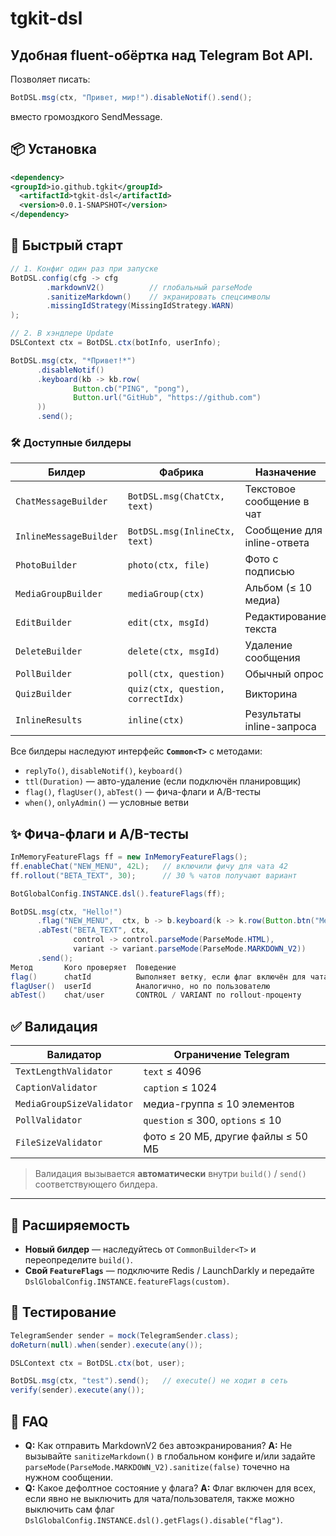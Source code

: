 # tgkit-dsl

## Удобная fluent-обёртка над **Telegram Bot API**.  
Позволяет писать:

```java
BotDSL.msg(ctx, "Привет, мир!").disableNotif().send();
```
вместо громоздкого SendMessage.

## 📦 Установка
```xml
<dependency>
<groupId>io.github.tgkit</groupId>
  <artifactId>tgkit-dsl</artifactId>
  <version>0.0.1-SNAPSHOT</version>
</dependency>
```

## 🚀 Быстрый старт
```java
// 1. Конфиг один раз при запуске
BotDSL.config(cfg -> cfg
        .markdownV2()          // глобальный parseMode
        .sanitizeMarkdown()    // экранировать спецсимволы
        .missingIdStrategy(MissingIdStrategy.WARN)
);

// 2. В хэндлере Update
DSLContext ctx = BotDSL.ctx(botInfo, userInfo);

BotDSL.msg(ctx, "*Привет!*")
      .disableNotif()
      .keyboard(kb -> kb.row(
              Button.cb("PING", "pong"),
              Button.url("GitHub", "https://github.com")
      ))
      .send();
```

### 🛠️ Доступные билдеры
| **Билдер**            | **Фабрика**                        | **Назначение**                       |
|-----------------------|------------------------------------|--------------------------------------|
| `ChatMessageBuilder`  | `BotDSL.msg(ChatCtx, text)`        | Текстовое сообщение в чат            |
| `InlineMessageBuilder`| `BotDSL.msg(InlineCtx, text)`      | Сообщение для inline-ответа          |
| `PhotoBuilder`        | `photo(ctx, file)`                 | Фото с подписью                      |
| `MediaGroupBuilder`   | `mediaGroup(ctx)`                  | Альбом (≤ 10 медиа)                  |
| `EditBuilder`         | `edit(ctx, msgId)`                 | Редактирование текста                |
| `DeleteBuilder`       | `delete(ctx, msgId)`               | Удаление сообщения                   |
| `PollBuilder`         | `poll(ctx, question)`              | Обычный опрос                        |
| `QuizBuilder`         | `quiz(ctx, question, correctIdx)`  | Викторина                            |
| `InlineResults`       | `inline(ctx)`                      | Результаты inline-запроса            |

Все билдеры наследуют интерфейс **`Common<T>`** с методами:

* `replyTo()`, `disableNotif()`, `keyboard()`
* `ttl(Duration)` — авто-удаление (если подключён планировщик)
* `flag()`, `flagUser()`, `abTest()` — фича-флаги и A/B-тесты
* `when()`, `onlyAdmin()` — условные ветви

## ✨ Фича-флаги и A/B-тесты
```java
InMemoryFeatureFlags ff = new InMemoryFeatureFlags();
ff.enableChat("NEW_MENU", 42L);   // включили фичу для чата 42
ff.rollout("BETA_TEXT", 30);      // 30 % чатов получают вариант

BotGlobalConfig.INSTANCE.dsl().featureFlags(ff);

BotDSL.msg(ctx, "Hello!")
      .flag("NEW_MENU",  ctx, b -> b.keyboard(k -> k.row(Button.btn("Menu"))))
      .abTest("BETA_TEXT", ctx,
              control -> control.parseMode(ParseMode.HTML),
              variant -> variant.parseMode(ParseMode.MARKDOWN_V2))
      .send();
Метод	    Кого проверяет	Поведение
flag()	    chatId	        Выполняет ветку, если флаг включён для чата
flagUser()	userId	        Аналогично, но по пользователю
abTest()	chat/user	    CONTROL / VARIANT по rollout-проценту
```

## ✅ Валидация
| **Валидатор**              | **Ограничение Telegram**                       |
|----------------------------|-----------------------------------------------|
| `TextLengthValidator`      | `text` ≤ 4096                                 |
| `CaptionValidator`         | `caption` ≤ 1024                              |
| `MediaGroupSizeValidator`  | медиа-группа ≤ 10 элементов                   |
| `PollValidator`            | `question` ≤ 300, `options` ≤ 10              |
| `FileSizeValidator`        | фото ≤ 20 МБ, другие файлы ≤ 50 МБ            |

> Валидация вызывается **автоматически** внутри `build()` / `send()` соответствующего билдера.

---

## 🔌 Расширяемость
* **Новый билдер** — наследуйтесь от `CommonBuilder<T>` и переопределите `build()`.
* **Свой `FeatureFlags`** — подключите Redis / LaunchDarkly и передайте
  `DslGlobalConfig.INSTANCE.featureFlags(custom)`.

## 🧪 Тестирование

```java
TelegramSender sender = mock(TelegramSender.class);
doReturn(null).when(sender).execute(any());

DSLContext ctx = BotDSL.ctx(bot, user);

BotDSL.msg(ctx, "test").send();   // execute() не ходит в сеть
verify(sender).execute(any());
```

## 🙋 FAQ

* **Q:** Как отправить MarkdownV2 без автоэкранирования?
  **A:** Не вызывайте `sanitizeMarkdown()` в глобальном конфиге и/или задайте
  `parseMode(ParseMode.MARKDOWN_V2).sanitize(false)` точечно на нужном сообщении.
* **Q:** Какое дефолтное состояние у флага?
  **A:** Флаг включен для всех, если явно не выключить для чата/пользователя,
  также можно выключить сам флаг `DslGlobalConfig.INSTANCE.dsl().getFlags().disable("flag")`.
